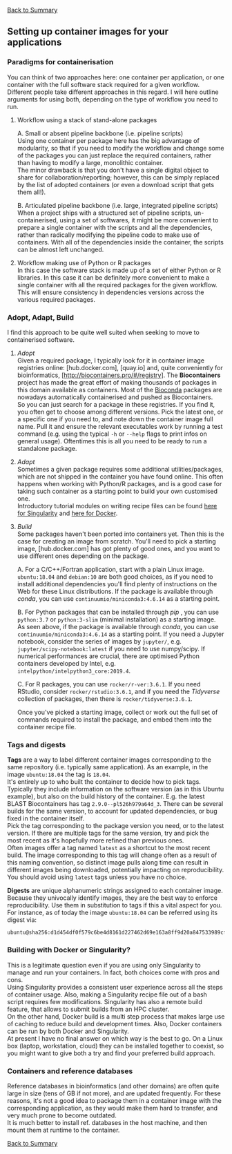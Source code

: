 [Back to Summary](README.md)


## Setting up container images for your applications

### Paradigms for containerisation

You can think of two approaches here: one container per application, or one container with the full software stack required for a given workflow. Different people take different approaches in this regard. I will here outline arguments for using both, depending on the type of workflow you need to run.

1. Workflow using a stack of stand-alone packages  

   A. Small or absent pipeline backbone (i.e. pipeline scripts)  
   Using one container per package here has the big advantage of modularity, so that if you need to modify the workflow and change some of the packages you can just replace the required containers, rather than having to modify a large, monolithic container.  
   The minor drawback is that you don't have a single digital object to share for collaboration/reporting; however, this can be simply replaced by the list of adopted containers (or even a download script that gets them all!).  

   B. Articulated pipeline backbone (i.e. large, integrated pipeline scripts)  
   When a project ships with a structured set of pipeline scripts, un-containerised, using a set of softwares, it might be more convenient to prepare a single container with the scripts and all the dependencies, rather than radically modifying the pipeline code to make use of containers. With all of the dependencies inside the container, the scripts can be almost left unchanged.

2. Workflow making use of Python or R packages  
   In this case the software stack is made up of a set of either Python or R libraries. In this case it can be definitely more convenient to make a single container with all the required packages for the given workflow. This will ensure consistency in dependencies versions across the various required packages.


### Adopt, Adapt, Build

I find this approach to be quite well suited when seeking to move to containerised software.

1. *Adopt*  
   Given a required package, I typically look for it in container image registries online: [hub.docker.com], [quay.io] and, quite conveniently for bioinformatics, [http://biocontainers.pro/#/registry]. The **Biocontainers** project has made the great effort of making thousands of packages in this domain available as containers. Most of the [Bioconda](http://bioconda.github.io) packages are nowadays automatically containerised and pushed as Biocontainers.  
   So you can just search for a package in these registries. If you find it, you often get to choose among different versions. Pick the latest one, or a specific one if you need to, and note down the container image full name. Pull it and ensure the relevant executables work by running a test command (e.g. using the typical `-h` or `--help` flags to print infos on general usage). Oftentimes this is all you need to be ready to run a standalone package.

2. *Adapt*  
   Sometimes a given package requires some additional utilities/packages, which are not shipped in the container you have found online. This often happens when working with Python/R packages, and is a good case for taking such container as a starting point to build your own customised one.  
   Introductory tutorial modules on writing recipe files can be found [here for Singularity](https://github.com/ArangoGutierrez/Singularity-tutorial/blob/master/BUILD_RUN.md) and [here for Docker](https://pawseysc.github.io/container-workflows/05-build-intro/index.html).

3. *Build*  
   Some packages haven't been ported into containers yet. Then this is the case for creating an image from scratch. You'll need to pick a starting image, [hub.docker.com] has got plenty of good ones, and you want to use different ones depending on the package.

   A. For a C/C++/Fortran application, start with a plain Linux image. `ubuntu:18.04` and `debian:10` are both good choices, as if you need to install additional dependencies you'll find plenty of instructions on the Web for these Linux distributions. If the package is available through *conda*, you can use `continuumio/miniconda3:4.6.14` as a starting point.

   B. For Python packages that can be installed through *pip* , you can use `python:3.7` or `python:3-slim` (minimal installation) as a starting image. As seen above, if the package is available through *conda*, you can use `continuumio/miniconda3:4.6.14` as a starting point. If you need a Jupyter notebook, consider the series of images by `jupyter/`, e.g. `jupyter/scipy-notebook:latest` if you need to use numpy/scipy. If numerical performances are crucial, there are optimised Python containers developed by Intel, e.g. `intelpython/intelpython3_core:2019.4`.

   C. For R packages, you can use `rocker/r-ver:3.6.1`. If you need RStudio, consider `rocker/rstudio:3.6.1`, and if you need the *Tidyverse* collection of packages, then there is `rocker/tidyverse:3.6.1`.

   Once you've picked a starting image, collect or work out the full set of commands required to install the package, and embed them into the container recipe file.


### Tags and digests

**Tags** are a way to label different container images corresponding to the same repository (i.e. typically same application). As an example, in the image `ubuntu:18.04` the tag is `18.04`.  
It's entirely up to who built the container to decide how to pick tags. Typically they include information on the software version (as in this Ubuntu example), but also on the build history of the container. E.g. the latest BLAST Biocontainers has tag `2.9.0--pl526h979a64d_3`. There can be several builds for the same version, to account for updated dependencies, or bug fixed in the container itself.  
Pick the tag corresponding to the package version you need, or to the latest version. If there are multiple tags for the same version, try and pick the most recent as it's hopefully more refined than previous ones.  
Often images offer a tag named `latest` as a shortcut to the most recent build. The image corresponding to this tag will change often as a result of this naming convention, so distinct image pulls along time can result in different images being downloaded, potentially impacting on reproducibility. You should avoid using `latest` tags unless you have no choice.

**Digests** are unique alphanumeric strings assigned to each container image. Because they univocally identify images, they are the best way to enforce reproducibility. Use them in substitution to tags if this a vital aspect for you. For instance, as of today the image `ubuntu:18.04` can be referred using its digest via:
```
ubuntu@sha256:d1d454df0f579c6be4d8161d227462d69e163a8ff9d20a847533989cf0c94d90
```


### Building with Docker or Singularity?

This is a legitimate question even if you are using only Singularity to manage and run your containers. In fact, both choices come with pros and cons.  
Using Singularity provides a consistent user experience across all the steps of container usage. Also, making a Singularity recipe file out of a bash script requires few modifications. Singularity has also a remote build feature, that allows to submit builds from an HPC cluster.  
On the other hand, Docker build is a multi step process that makes large use of caching to reduce build and development times. Also, Docker containers can be run by both Docker and Singularity.  
At present I have no final answer on which way is the best to go. On a Linux box (laptop, workstation, cloud) they can be installed together to coexist, so you might want to give both a try and find your preferred build approach.


### Containers and reference databases

Reference databases in bioinformatics (and other domains) are often quite large in size (tens of GB if not more), and are updated frequently. For these reasons, it's not a good idea to package them in a container image with the corresponding application, as they would make them hard to transfer, and very much prone to become outdated.  
It is much better to install ref. databases in the host machine, and then mount them at runtime to the container.


[Back to Summary](README.md)
